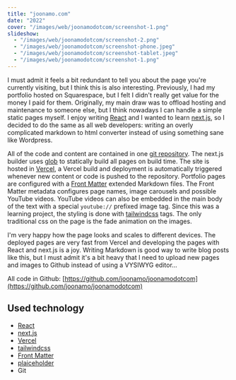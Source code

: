 ```yaml
---
title: "joonamo.com"
date: "2022"
cover: "/images/web/joonamodotcom/screenshot-1.png"
slideshow:
  - "/images/web/joonamodotcom/screenshot-2.png"
  - "/images/web/joonamodotcom/screenshot-phone.jpeg"
  - "/images/web/joonamodotcom/screenshot-tablet.jpeg"
  - "/images/web/joonamodotcom/screenshot-1.png"
---
```


I must admit it feels a bit redundant to tell you about the page you're currently visiting, but I think this is also interesting. Previously, I had my portfolio hosted on Squarespace, but I felt I didn't really get value for the money I paid for them. Originally, my main draw was to offload hosting and maintenance to someone else, but I think nowadays I can handle a simple static pages myself. I enjoy writing [React](https://react.dev/) and I wanted to learn [next.js](https://nextjs.org/), so I decided to do the same as all web developers: writing an overly complicated markdown to html converter instead of using something sane like Wordpress.

All of the code and content are contained in one [git repository](https://github.com/joonamo/joonamodotcom). The next.js builder uses [glob](https://github.com/isaacs/node-glob) to statically build all pages on build time. The site is hosted in [Vercel](https://vercel.com/), a Vercel build and deployment is automatically triggered whenever new content or code is pushed to the repository. Portfolio pages are configured with a [Front Matter](https://frontmatter.codes/) extended Markdown files. The Front Matter metadata configures page names, image carousels and possible YouTube videos. YouTube videos can also be embedded in the main body of the text with a special `youtube://` prefixed image tag. Since this was a learning project, the styling is done with [tailwindcss](https://tailwindcss.com/) tags. The only traditional css on the page is the fade animation on the images.

I'm very happy how the page looks and scales to different devices. The deployed pages are very fast from Vercel and developing the pages with React and next.js is a joy. Writing Markdown is good way to write blog posts like this, but I must admit it's a bit heavy that I need to upload new pages and images to Github instead of using a VYSIWYG editor...

All code in Github: [https://github.com/joonamo/joonamodotcom](https://github.com/joonamo/joonamodotcom)

## Used technology
- [React](https://react.dev/)
- [next.js](https://nextjs.org/)
- [Vercel](https://vercel.com/)
- [tailwindcss](https://tailwindcss.com/)
- [Front Matter](https://frontmatter.codes/)
- [plaiceholder](https://plaiceholder.co/)
- Git
